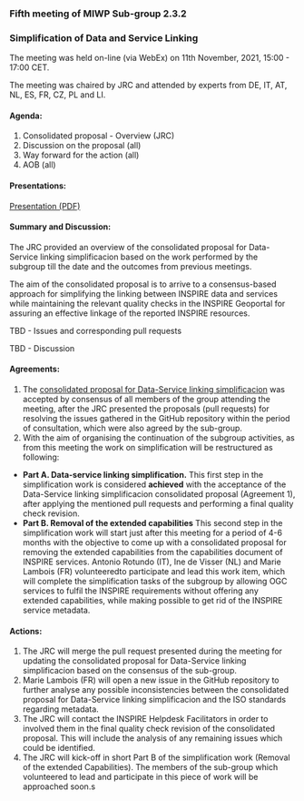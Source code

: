 ### Fifth meeting of MIWP Sub-group 2.3.2

### Simplification of Data and Service Linking 

The meeting was held on-line (via WebEx) on 11th November, 2021, 15:00 - 17:00 CET.

The meeting was chaired by JRC and attended by experts from DE, IT, AT, NL, ES, FR, CZ, PL and LI.

#### Agenda:

1. Consolidated proposal - Overview (JRC)
2.	Discussion on the proposal (all)
3.	Way forward for the action (all)
4.	AOB (all)

#### Presentations:

[Presentation (PDF)](https://github.com/jescriu/gp-data-service-linking-simplification/blob/main/meetings/2021-11-11/MIWP_Sub-group_2.3.2_Simplification_20211111_meeting.pdf)

#### Summary and Discussion:

The JRC provided an overview of the consolidated proposal for Data-Service linking simplificacion based on the work performed by the subgroup till the date and the outcomes from previous meetings.

The aim of the consolidated proposal is to arrive to a consensus-based approach for simplifying the linking between INSPIRE data and services while maintaining the relevant quality checks in the INSPIRE Geoportal for assuring an effective linkage of the reported INSPIRE resources.

TBD - Issues and corresponding pull requests

TBD - Discussion

#### Agreements:

1. The [consolidated proposal for Data-Service linking simplificacion](https://github.com/INSPIRE-MIF/gp-data-service-linking-simplification/blob/main/proposals/JRC/ds-linking-simplification-good-practice.md) was accepted by consensus of all members of the group attending the meeting, after the JRC presented the proposals (pull requests) for resolving the issues gathered in the GitHub repository within the period of consultation, which were also agreed by the sub-group.
2. With the aim of organising the continuation of the subgroup activities, as from this meeting the work on simplification will be restructured as following:
  * **Part A. Data-service linking simplification.**
This first step in the simplification work is considered **achieved** with the acceptance of the Data-Service linking simplificacion consolidated proposal (Agreement 1), after applying the mentioned pull requests and performing a final quality check revision.
  * **Part B. Removal of the extended capabilities**
This second step in the simplification work will start just after this meeting for a period of 4-6 months with the objective to come up with a consolidated proposal for removing the extended capabilities from the capabilities document of INSPIRE services. 
Antonio Rotundo (IT), Ine de Visser (NL) and Marie Lambois (FR) volunteeredto participate and lead this work item, which will complete the simplification tasks of the subgroup by allowing OGC services to fulfil the INSPIRE requirements without offering any extended capabilities, while making possible to get rid of the INSPIRE service metadata.

#### Actions:

1. The JRC will merge the pull request presented during the meeting for updating the consolidated proposal for Data-Service linking simplificacion based on the consensus of the sub-group.
2. Marie Lambois (FR) will open a new issue in the GitHub repository to further analyse any possible inconsistencies between the consolidated proposal for Data-Service linking simplificacion and the ISO standards regarding metadata.
3. The JRC will contact the INSPIRE Helpdesk Facilitators in order to involved them in the final quality check revision of the consolidated proposal. This will include the analysis of any remaining issues which could be identified.
4. The JRC will kick-off in short Part B of the simplification work (Removal of the extended Capabilities). The members of the sub-group which volunteered to lead and participate in this piece of work will be approached soon.s
